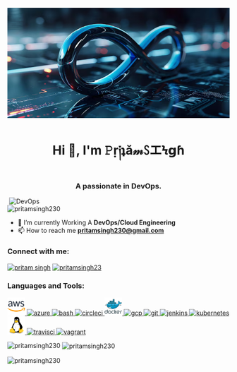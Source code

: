 <p align="center">
  <img src="https://raw.githubusercontent.com/Pritamsingh230/Pritamsingh230/main/Dev.png" alt="Logo" width="700" height="250">
</p>

<h1 align="center">Hi 👋, I'm 𝙿ṛ༏ʇă𝓂ꇙエϞ𝗴ɦ</h1>
<h3 align="center">A passionate  in DevOps.</h3>
<img align="right" alt="DevOps" width="500" src="https://miro.medium.com/v2/resize:fit:1400/1*reRpiezl3EnhtteqjoGSLw.gif">

<p align="left"> <img src="https://komarev.com/ghpvc/?username=pritamsingh230&label=Profile%20views&color=0e75b6&style=flat" alt="pritamsingh230" /> </p>

- 🌱 I’m currently Working A **DevOps/Cloud Engineering**
- 📫 How to reach me **pritamsingh230@gmail.com**
<h3 align="left">Connect with me:</h3>
<p align="left">
<a href="https://fb.com/pritam singh" target="blank"><img align="center" src="https://raw.githubusercontent.com/rahuldkjain/github-profile-readme-generator/master/src/images/icons/Social/facebook.svg" alt="pritam singh" height="30" width="40" /></a>
<a href="https://instagram.com/pritamsingh23" target="blank"><img align="center" src="https://raw.githubusercontent.com/rahuldkjain/github-profile-readme-generator/master/src/images/icons/Social/instagram.svg" alt="pritamsingh23" height="30" width="40" /></a>
</p>

<h3 align="left">Languages and Tools:</h3>
<p align="left"> <a href="https://aws.amazon.com" target="_blank" rel="noreferrer"> <img src="https://raw.githubusercontent.com/devicons/devicon/master/icons/amazonwebservices/amazonwebservices-original-wordmark.svg" alt="aws" width="40" height="40"/> </a> <a href="https://azure.microsoft.com/en-in/" target="_blank" rel="noreferrer"> <img src="https://www.vectorlogo.zone/logos/microsoft_azure/microsoft_azure-icon.svg" alt="azure" width="40" height="40"/> </a> <a href="https://www.gnu.org/software/bash/" target="_blank" rel="noreferrer"> <img src="https://www.vectorlogo.zone/logos/gnu_bash/gnu_bash-icon.svg" alt="bash" width="40" height="40"/> </a> <a href="https://circleci.com" target="_blank" rel="noreferrer"> <img src="https://www.vectorlogo.zone/logos/circleci/circleci-icon.svg" alt="circleci" width="40" height="40"/> </a> <a href="https://www.docker.com/" target="_blank" rel="noreferrer"> <img src="https://raw.githubusercontent.com/devicons/devicon/master/icons/docker/docker-original-wordmark.svg" alt="docker" width="40" height="40"/> </a> <a href="https://cloud.google.com" target="_blank" rel="noreferrer"> <img src="https://www.vectorlogo.zone/logos/google_cloud/google_cloud-icon.svg" alt="gcp" width="40" height="40"/> </a> <a href="https://git-scm.com/" target="_blank" rel="noreferrer"> <img src="https://www.vectorlogo.zone/logos/git-scm/git-scm-icon.svg" alt="git" width="40" height="40"/> </a> <a href="https://www.jenkins.io" target="_blank" rel="noreferrer"> <img src="https://www.vectorlogo.zone/logos/jenkins/jenkins-icon.svg" alt="jenkins" width="40" height="40"/> </a> <a href="https://kubernetes.io" target="_blank" rel="noreferrer"> <img src="https://www.vectorlogo.zone/logos/kubernetes/kubernetes-icon.svg" alt="kubernetes" width="40" height="40"/> </a> <a href="https://www.linux.org/" target="_blank" rel="noreferrer"> <img src="https://raw.githubusercontent.com/devicons/devicon/master/icons/linux/linux-original.svg" alt="linux" width="40" height="40"/> </a> <a href="https://travis-ci.org" target="_blank" rel="noreferrer"> <img src="https://www.vectorlogo.zone/logos/travis-ci/travis-ci-icon.svg" alt="travisci" width="40" height="40"/> </a> <a href="https://www.vagrantup.com/" target="_blank" rel="noreferrer"> <img src="https://www.vectorlogo.zone/logos/vagrantup/vagrantup-icon.svg" alt="vagrant" width="40" height="40"/> </a> </p>

<p><img align="left" src="https://github-readme-stats.vercel.app/api/top-langs?username=pritamsingh230&show_icons=true&locale=en&layout=compact" alt="pritamsingh230" /></p>

<p>&nbsp;<img align="center" src="https://github-readme-stats.vercel.app/api?username=pritamsingh230&show_icons=true&locale=en" alt="pritamsingh230" /></p>

<p><img align="center" src="https://github-readme-streak-stats.herokuapp.com/?user=pritamsingh230&" alt="pritamsingh230" /></p>
